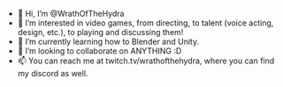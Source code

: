 - 👋 Hi, I’m @WrathOfTheHydra
- 👀 I’m interested in video games, from directing, to talent (voice acting, design, etc.), to playing and discussing them!
- 🌱 I’m currently learning how to Blender and Unity.
- 💞️ I’m looking to collaborate on ANYTHING :D
- 📫 You can reach me at twitch.tv/wrathofthehydra, where you can find my discord as well.

<!---
WrathOfTheHydra/WrathOfTheHydra is a ✨ special ✨ repository because its `README.md` (this file) appears on your GitHub profile.
You can click the Preview link to take a look at your changes.
--->
